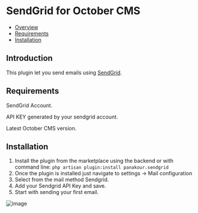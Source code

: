 # SendGrid for October CMS
- [Overview](#introduction)
- [Requirements](#requirements)
- [Installation](#installation)
<a name="introduction"></a>
## Introduction
This plugin let you send emails using [SendGrid](https://sendgrid.com/).

<a name="requirements"></a>
## Requirements
SendGrid Account.

API KEY generated by your sendgrid account.

Latest October CMS version.

<a name="installation"></a>
## Installation
1. Install the plugin from the marketplace using the backend or with command line: `php artisan plugin:install panakour.sendgrid`
2. Once the plugin is installed just navigate to settings -> Mail configuration
3. Select from the mail method Sendgrid.
4. Add your Sendgrid API Key and save.
5. Start with sending your first email.

![image](https://raw.githubusercontent.com/panakour/sendgrid/master/docs/images/sendgrid_settings.png)
